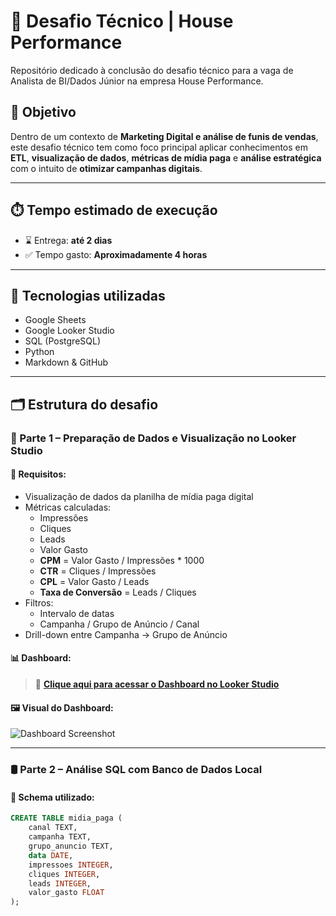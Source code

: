 # 🚀 Desafio Técnico | House Performance

Repositório dedicado à conclusão do desafio técnico para a vaga de Analista de BI/Dados Júnior na empresa House Performance.

## 🎯 Objetivo

Dentro de um contexto de **Marketing Digital e análise de funis de vendas**, este desafio técnico tem como foco principal aplicar conhecimentos em **ETL**, **visualização de dados**, **métricas de mídia paga** e **análise estratégica** com o intuito de **otimizar campanhas digitais**.

---

## ⏱️ Tempo estimado de execução

- ⌛ Entrega: **até 2 dias**
- ✅ Tempo gasto: **Aproximadamente 4 horas**

---

## 🧪 Tecnologias utilizadas

- Google Sheets
- Google Looker Studio
- SQL (PostgreSQL)
- Python
- Markdown & GitHub

---

## 🗂️ Estrutura do desafio

### 📍 Parte 1 – Preparação de Dados e Visualização no Looker Studio

#### 📌 Requisitos:
- Visualização de dados da planilha de mídia paga digital
- Métricas calculadas:
  - Impressões
  - Cliques
  - Leads
  - Valor Gasto
  - **CPM** = Valor Gasto / Impressões * 1000
  - **CTR** = Cliques / Impressões
  - **CPL** = Valor Gasto / Leads
  - **Taxa de Conversão** = Leads / Cliques
- Filtros:
  - Intervalo de datas
  - Campanha / Grupo de Anúncio / Canal 
- Drill-down entre Campanha → Grupo de Anúncio

#### 📊 Dashboard:

> 🔗 **[Clique aqui para acessar o Dashboard no Looker Studio]([https://lookerstudio.google.com/reporting/c4bd0565-98cb-42b7-9c8c-d38f5d0322a5])**

#### 🖼️ Visual do Dashboard:

![Dashboard Screenshot](<img width="1567" height="875" alt="image" src="https://github.com/user-attachments/assets/d15d1ad0-6ea6-451f-86bd-63413f75ae19" />
)

---

### 🛢️ Parte 2 – Análise SQL com Banco de Dados Local

#### 🧱 Schema utilizado:
```sql
CREATE TABLE midia_paga (
    canal TEXT,
    campanha TEXT,
    grupo_anuncio TEXT,
    data DATE,
    impressoes INTEGER,
    cliques INTEGER,
    leads INTEGER,
    valor_gasto FLOAT
);
